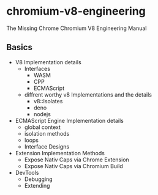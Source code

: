 # chromium-v8-engineering
The Missing Chrome Chromium V8 Engineering Manual 


## Basics
- V8 Implementation details
  - Interfaces
    - WASM
    - CPP
    - ECMAScript
  - diffrent worthy v8 Implementations and the details
    - v8::Isolates
    - deno
    - nodejs
- ECMAScript Engine Implementation details
  - global context
  - isolation methods
  - loops
  - Interface Designs
- Extension Implementation Methods
  - Expose Nativ Caps via Chrome Extension
  - Expose Nativ Caps via Chromium Build
- DevTools
  - Debugging
  - Extending
